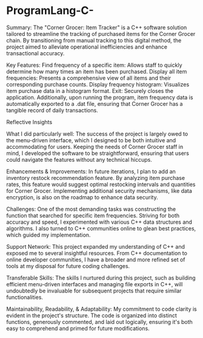 # ProgramLang-C-


Summary:
The "Corner Grocer: Item Tracker" is a C++ software solution tailored to streamline the tracking of purchased items for the Corner Grocer chain. By transitioning from manual tracking to this digital method, the project aimed to alleviate operational inefficiencies and enhance transactional accuracy.

Key Features:
Find frequency of a specific item: Allows staff to quickly determine how many times an item has been purchased.
Display all item frequencies: Presents a comprehensive view of all items and their corresponding purchase counts.
Display frequency histogram: Visualizes item purchase data in a histogram format.
Exit: Securely closes the application.
Additionally, upon running the program, item frequency data is automatically exported to a .dat file, ensuring that Corner Grocer has a tangible record of daily transactions.

Reflective Insights

What I did particularly well:
The success of the project is largely owed to the menu-driven interface, which I designed to be both intuitive and accommodating for users. Keeping the needs of Corner Grocer staff in mind, I developed the software to be straightforward, ensuring that users could navigate the features without any technical hiccups.

Enhancements & Improvements:
In future iterations, I plan to add an inventory restock recommendation feature. By analyzing item purchase rates, this feature would suggest optimal restocking intervals and quantities for Corner Grocer. Implementing additional security mechanisms, like data encryption, is also on the roadmap to enhance data security.

Challenges:
One of the most demanding tasks was constructing the function that searched for specific item frequencies. Striving for both accuracy and speed, I experimented with various C++ data structures and algorithms. I also turned to C++ communities online to glean best practices, which guided my implementation.

Support Network:
This project expanded my understanding of C++ and exposed me to several insightful resources. From C++ documentation to online developer communities, I have a broader and more refined set of tools at my disposal for future coding challenges.

Transferable Skills:
The skills I nurtured during this project, such as building efficient menu-driven interfaces and managing file exports in C++, will undoubtedly be invaluable for subsequent projects that require similar functionalities.

Maintainability, Readability, & Adaptability:
My commitment to code clarity is evident in the project's structure. The code is organized into distinct functions, generously commented, and laid out logically, ensuring it's both easy to comprehend and primed for future modifications.
